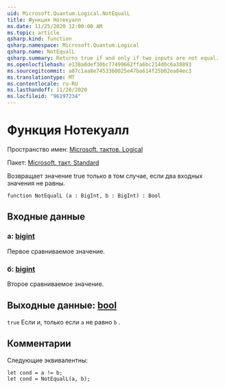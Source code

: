 ```yaml
---
uid: Microsoft.Quantum.Logical.NotEqualL
title: Функция Нотекуалл
ms.date: 11/25/2020 12:00:00 AM
ms.topic: article
qsharp.kind: function
qsharp.namespace: Microsoft.Quantum.Logical
qsharp.name: NotEqualL
qsharp.summary: Returns true if and only if two inputs are not equal.
ms.openlocfilehash: e138a8def30bc77499662ffa6bc214d0c6a38893
ms.sourcegitcommit: a87c1aa8e7453360025e47ba614f25b02ea84ec3
ms.translationtype: MT
ms.contentlocale: ru-RU
ms.lasthandoff: 11/26/2020
ms.locfileid: "96197234"
---
```

# <a name="notequall-function"></a>Функция Нотекуалл

Пространство имен: [Microsoft. тактов. Logical](xref:Microsoft.Quantum.Logical)

Пакет: [Microsoft. такт. Standard](https://nuget.org/packages/Microsoft.Quantum.Standard)


Возвращает значение true только в том случае, если два входных значения не равны.

```qsharp
function NotEqualL (a : BigInt, b : BigInt) : Bool
```


## <a name="input"></a>Входные данные

### <a name="a--bigint"></a>a: [bigint](xref:microsoft.quantum.lang-ref.bigint)

Первое сравниваемое значение.


### <a name="b--bigint"></a>б: [bigint](xref:microsoft.quantum.lang-ref.bigint)

Второе сравниваемое значение.



## <a name="output--bool"></a>Выходные данные: [bool](xref:microsoft.quantum.lang-ref.bool)

`true` Если и, только если `a` не равно `b` .

## <a name="remarks"></a>Комментарии

Следующие эквивалентны:

```Q#
let cond = a != b;
let cond = NotEqualL(a, b);
```